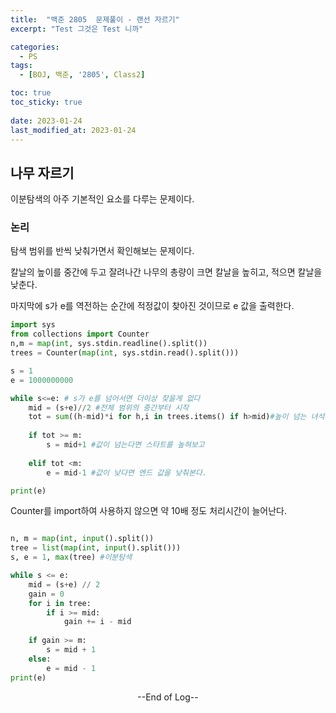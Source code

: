 ```yaml
---
title:  "백준 2805  문제풀이 - 랜선 자르기" 
excerpt: "Test 그것은 Test 니까"

categories:
  - PS
tags:
  - [BOJ, 백준, '2805', Class2]

toc: true
toc_sticky: true
 
date: 2023-01-24
last_modified_at: 2023-01-24
---
```


## 나무 자르기

이분탐색의 아주 기본적인 요소를 다루는 문제이다.

### 논리

탐색 범위를 반씩 낮춰가면서 확인해보는 문제이다.

칼날의 높이를 중간에 두고 잘려나간 나무의 총량이 크면 칼날을 높히고, 적으면 칼날을 낮춘다.

마지막에 s가 e를 역전하는 순간에 적정값이 찾아진 것이므로 e 값을 출력한다.


```python
import sys
from collections import Counter
n,m = map(int, sys.stdin.readline().split())
trees = Counter(map(int, sys.stdin.read().split()))

s = 1
e = 1000000000

while s<=e: # s가 e를 넘어서면 더이상 찾을게 없다
    mid = (s+e)//2 #전체 범위의 중간부터 시작 
    tot = sum((h-mid)*i for h,i in trees.items() if h>mid)#높이 넘는 녀석은 다 자른 값을 더한다.
    
    if tot >= m:
        s = mid+1 #값이 넘는다면 스타트를 높혀보고
        
    elif tot <m:
        e = mid-1 #값이 낮다면 엔드 값을 낮춰본다.

print(e)
```

Counter를 import하여 사용하지 않으면 약 10배 정도 처리시간이 늘어난다.

```python

n, m = map(int, input().split())
tree = list(map(int, input().split()))
s, e = 1, max(tree) #이분탐색

while s <= e: 
    mid = (s+e) // 2
    gain = 0 
    for i in tree:
        if i >= mid:
            gain += i - mid
    
    if gain >= m:
        s = mid + 1
    else:
        e = mid - 1
print(e)

```

<center> --End of Log-- </center>

